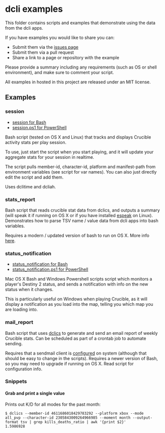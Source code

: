 # dcli examples

This folder contains scripts and examples that demonstrate using the data from the dcli apps.

If you have examples you would like to share you can:
* Submit them via the [issues page](https://github.com/mikechambers/dcli/issues)
* Submit them via a pull request
* Share a link to a page or repository with the example

Please provide a summary including any requirements (such as OS or shell environment), and make sure to comment your script.

All examples in hosted in this project are released under an MIT license.

## Examples

### session

* [session for Bash](session)
* [session.ps1 for PowerShell](session.ps1)

Bash script (tested on OS X and Linux) that tracks and displays Crucible activity stats per play session.

To use, just start the script when you start playing, and it will update your aggregate stats for your session in realtime.

The script pulls member-id, character-id, platform and manifest-path from environment variables (see script for var names). You can also just directly edit the script and add them.

Uses dclitime and dcliah.

### stats_report

Bash script that reads crucible stat data from dclics, and outputs a summary (will speak it if running on OS X or if you have installed [espeak](http://espeak.sourceforge.net/) on Linux). Demonstrates how to parse TSV name / value data from dcli apps into bash variables.

Requires a modern / updated version of bash to run on OS X. More info [here](https://itnext.io/upgrading-bash-on-macos-7138bd1066ba).

### status_notification

* [status_notification for Bash](status_notification)
* [status_notification.ps1 for PowerShell](status_notification.ps1)

Mac OS X Bash and Windows Powershell scripts script which monitors a player's Destiny 2 status, and sends a notification with info on the new status when it changes.

This is particularly useful on Windows when playing Crucible, as it will display a notification as you load into the map, telling you which map you are loading into.

### mail_report

Bash script that uses [dclics](https://github.com/mikechambers/dcli/tree/main/src/dclics) to generate and send an email report of weekly Crucible stats. Can be scheduled as part of a crontab job to automate sending.

Requires that a sendmail client is [configured](https://blog.travismclarke.com/post/send-email-from-terminal/) on system (although that should be easy to change in the scripts). Requires a newer version of Bash, so you may need to upgrade if running on OS X. Read script for configuration info.

### Snippets

#### Grab and print a single value

Prints out K/D for all modes for the past month:
```
$ dclics --member-id 4611686018429783292 --platform xbox --mode all_pvp --character-id 2305843009264966985 --moment month --output-format tsv | grep kills_deaths_ratio | awk '{print $2}'
1.5986928
```
